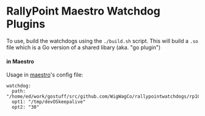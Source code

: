 # RallyPoint Maestro Watchdog Plugins

To use, build the watchdogs using the `./build.sh` script. This will build a `.so` file which is a Go version of a shared libary (aka. "go plugin")

#### in Maestro

Usage in [maestro](https://github.com/WigWagCo/maestro)'s config file:

```
watchdog:
  path: "/home/ed/work/gostuff/src/github.com/WigWagCo/rallypointwatchdogs/rp100/rp100wd.so"
  opt1: "/tmp/devOSkeepalive"
  opt2: "30"
```

